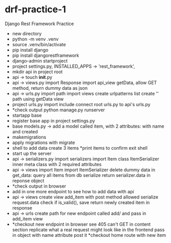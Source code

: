# drf-practice-1
Django Rest Framework Practice

- new directory
- python -m venv .venv
- source .venv/bin/activate
- pip install django
- pip install djangorestframework
- django-admin startproject <name>
- project settings.py, INSTALLED_APPS -> 'rest_framework',
- mkdir api in project root
- api -> touch __init__.py
- api -> views.py
	import Response
	import api_view
	getData, allow GET method, return dummy data as json
- api -> urls.py
	import path
	import views
	create urlpatterns list
	create '' path using getData view
- project urls.py
	import include
	connect root urls.py to api's urls.py
- *check output
	python manage.py runserver
- startapp base
- register base app in project settings.py
- base models.py -> add a model called item, with 2 attributes:
	with name
	and created
- makemigrations
- apply migrations with migrate
- shell to add data
	create 3 items
	*print items to confirm
	exit shell
- start up the server
- api -> serializers.py
	import serializers
	import Item
	class ItemSerializer
	inner meta class with 2 required attributes
- api -> views
	import Item
	import ItemSerializer
	delete dummy data
	in get_data:
		query all items from db
		serialize
		return serializer.data in reponse object
- *check output in browser
- add in one more endpoint to see how to add data with api
- api -> views
	create view add_item with post method allowed
	serialize request.data
	check if is_valid(), save
	return newly created item in response
- api -> urls
	create path for new endpoint called add/ and pass in add_item view 
- *checkout new endpoint in browser
	see 405 can't GET
	in content section replicate what a real request might look like in the frontend
	pass in object with name attribute
	post it
*checkout home route with new item
